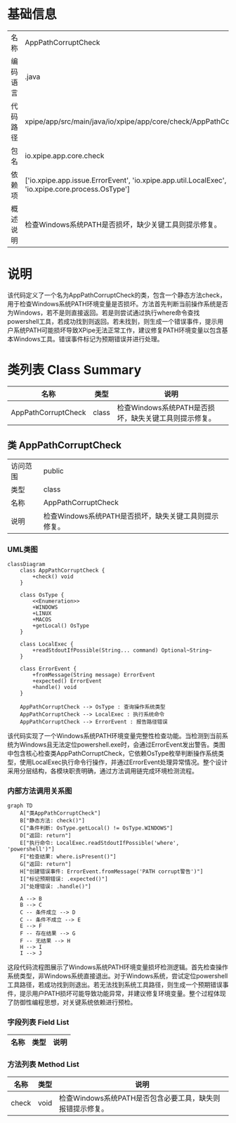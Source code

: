 # 基础信息

|      |      |
|------|------|
| 名称 | AppPathCorruptCheck |
| 编码语言 | .java |
| 代码路径 | xpipe/app/src/main/java/io/xpipe/app/core/check/AppPathCorruptCheck.java |
| 包名 | io.xpipe.app.core.check |
| 依赖项 | ['io.xpipe.app.issue.ErrorEvent', 'io.xpipe.app.util.LocalExec', 'io.xpipe.core.process.OsType'] |
| 概述说明 | 检查Windows系统PATH是否损坏，缺少关键工具则提示修复。 |

# 说明

该代码定义了一个名为AppPathCorruptCheck的类，包含一个静态方法check，用于检查Windows系统PATH环境变量是否损坏。方法首先判断当前操作系统是否为Windows，若不是则直接返回。若是则尝试通过执行where命令查找powershell工具，若成功找到则返回。若未找到，则生成一个错误事件，提示用户系统PATH可能损坏导致XPipe无法正常工作，建议修复PATH环境变量以包含基本Windows工具。错误事件标记为预期错误并进行处理。

# 类列表 Class Summary

| 名称   | 类型  | 说明 |
|-------|------|-------------|
| AppPathCorruptCheck | class | 检查Windows系统PATH是否损坏，缺失关键工具则提示修复。 |



## 类 AppPathCorruptCheck

|      |      |
|------|------|
| 访问范围 | public |
| 类型 | class |
| 名称 | AppPathCorruptCheck |
| 说明 | 检查Windows系统PATH是否损坏，缺失关键工具则提示修复。 |


### UML类图

```mermaid
classDiagram
    class AppPathCorruptCheck {
        +check() void
    }

    class OsType {
        <<Enumeration>>
        +WINDOWS
        +LINUX
        +MACOS
        +getLocal() OsType
    }

    class LocalExec {
        +readStdoutIfPossible(String... command) Optional~String~
    }

    class ErrorEvent {
        +fromMessage(String message) ErrorEvent
        +expected() ErrorEvent
        +handle() void
    }

    AppPathCorruptCheck --> OsType : 查询操作系统类型
    AppPathCorruptCheck --> LocalExec : 执行系统命令
    AppPathCorruptCheck --> ErrorEvent : 报告路径错误
```

该代码实现了一个Windows系统PATH环境变量完整性检查功能。当检测到当前系统为Windows且无法定位powershell.exe时，会通过ErrorEvent发出警告。类图中包含核心检查类AppPathCorruptCheck，它依赖OsType枚举判断操作系统类型，使用LocalExec执行命令行操作，并通过ErrorEvent处理异常情况。整个设计采用分层结构，各模块职责明确，通过方法调用链完成环境检测流程。


### 内部方法调用关系图

```mermaid
graph TD
    A["类AppPathCorruptCheck"]
    B["静态方法: check()"]
    C["条件判断: OsType.getLocal() != OsType.WINDOWS"]
    D["返回: return"]
    E["执行命令: LocalExec.readStdoutIfPossible('where', 'powershell')"]
    F["检查结果: where.isPresent()"]
    G["返回: return"]
    H["创建错误事件: ErrorEvent.fromMessage('PATH corrupt警告')"]
    I["标记预期错误: .expected()"]
    J["处理错误: .handle()"]

    A --> B
    B --> C
    C -- 条件成立 --> D
    C -- 条件不成立 --> E
    E --> F
    F -- 存在结果 --> G
    F -- 无结果 --> H
    H --> I
    I --> J
```

这段代码流程图展示了Windows系统PATH环境变量损坏检测逻辑。首先检查操作系统类型，非Windows系统直接退出。对于Windows系统，尝试定位powershell工具路径，若成功找到则退出。若无法找到系统工具路径，则生成一个预期错误事件，提示用户PATH损坏可能导致功能异常，并建议修复环境变量。整个过程体现了防御性编程思想，对关键系统依赖进行预检。

### 字段列表 Field List

| 名称  | 类型  | 说明 |
|-------|-------|------|

### 方法列表 Method List

| 名称  | 类型  | 说明 |
|-------|-------|------|
| check | void | 检查Windows系统PATH是否包含必要工具，缺失则报错提示修复。 |





